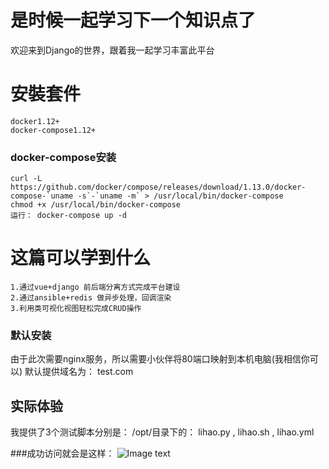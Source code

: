 # 是时候一起学习下一个知识点了

  欢迎来到Django的世界，跟着我一起学习丰富此平台

# 安裝套件
	docker1.12+
	docker-compose1.12+

### docker-compose安装
	curl -L https://github.com/docker/compose/releases/download/1.13.0/docker-compose-`uname -s`-`uname -m` > /usr/local/bin/docker-compose
	chmod +x /usr/local/bin/docker-compose
	运行： docker-compose up -d


# 这篇可以学到什么

	1.通过vue+django 前后端分离方式完成平台建设
	2.通过ansible+redis 做异步处理，回调渲染
	3.利用类可视化视图轻松完成CRUD操作

### 默认安装
由于此次需要nginx服务，所以需要小伙伴将80端口映射到本机电脑(我相信你可以)
默认提供域名为： test.com

## 实际体验
我提供了3个测试脚本分别是：
/opt/目录下的： lihao.py , lihao.sh , lihao.yml


###成功访问就会是这样：
![Image text](https://github.com/lh1284577/django-vue/blob/master/%E9%85%8D%E5%9B%BE.png)

